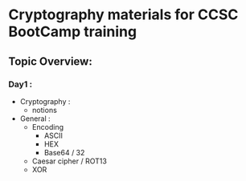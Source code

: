 # Cryptography materials for CCSC BootCamp training

## Topic Overview:
### Day1 :
- Cryptography :
    - notions
- General :
    - Encoding
      - ASCII
      - HEX
      - Base64 / 32
    - Caesar cipher / ROT13
    - XOR
